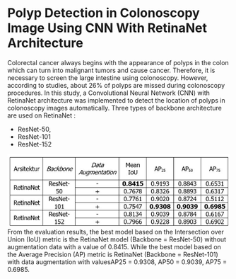 # Polyp Detection in Colonoscopy Image Using CNN With RetinaNet Architecture

Colorectal cancer always begins with the appearance of polyps in the colon which can turn into malignant tumors and cause cancer. Therefore, it is necessary to screen the large intestine using colonoscopy. However, according to studies, about 26% of polyps are missed during colonoscopy procedures. In this study, a Convolutional Neural Network (CNN) with RetinaNet architecture was implemented to detect the location of polyps in colonoscopy images automatically. Three types of backbone architecture are used on RetinaNet :
 - ResNet-50, 
 - ResNet-101
 - ResNet-152
 
 ![comparison table](https://raw.githubusercontent.com/ronaldodave/polyp_detection_retinanet/main/result/result_table.jpg)
 From the evaluation results, the best model based on the Intersection over Union (IoU) metric is the RetinaNet model (Backbone = ResNet-50) without augmentation data with a value of 0.8415. While the best model based on the Average Precision (AP) metric is RetinaNet (Backbone = ResNet-101) with data augmentation with values ​​AP25 = 0.9308, AP50 = 0.9039, AP75 = 0.6985.
